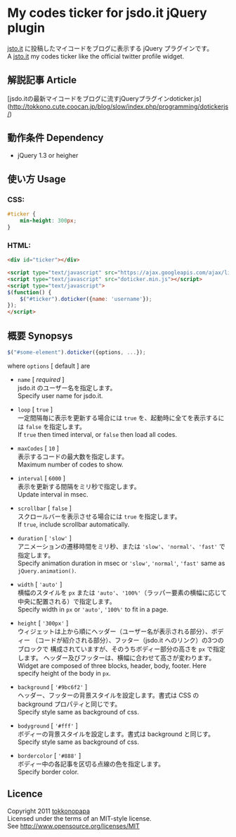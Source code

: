 My codes ticker for jsdo.it jQuery plugin
=========================================

[jsto.it](http://jsdo.it/) に投稿したマイコードをブログに表示する jQuery 
プラグインです。  
A [jsto.it](http://jsdo.it/) my codes ticker like the official twitter profile 
widget.

解説記事 Article
----------------

[jsdo.itの最新マイコードをブログに流すjQueryプラグインdoticker.js]
(http://tokkono.cute.coocan.jp/blog/slow/index.php/programming/dotickerjs/)

動作条件 Dependency
-------------------

* jQuery 1.3 or heigher

使い方 Usage
------------

### CSS: ###

```css
#ticker {
    min-height: 300px;
}
```

### HTML: ###

```html
<div id="ticker"></div>

<script type="text/javascript" src="https://ajax.googleapis.com/ajax/libs/jquery/1.6.4/jquery.min.js"></script>
<script type="text/javascript" src="doticker.min.js"></script>
<script type="text/javascript">
$(function() {
    $("#ticker").doticker({name: 'username'});
});
</script>
```

概要 Synopsys
-------------

```javascript
$("#some-element").doticker({options, ...});
```

where `options` [ default ] are

*   `name` [ _required_ ]  
    jsdo.it のユーザー名を指定します。  
    Specify user name for jsdo.it.

*   `loop` [ `true` ]  
    一定間隔毎に表示を更新する場合には `true` を、起動時に全てを表示するには 
    `false` を指定します。  
    If `true` then timed interval, or `false` then load all codes.

*   `maxCodes` [ `10` ]  
    表示するコードの最大数を指定します。  
    Maximum number of codes to show.

*   `interval` [ `6000` ]  
    表示を更新する間隔をミリ秒で指定します。  
    Update interval in msec.

*   `scrollbar` [ `false` ]  
    スクロールバーを表示させる場合には `true` を指定します。  
    If `true`, include scrollbar automatically.

*   `duration` [ `'slow'` ]  
    アニメーションの遷移時間をミリ秒、または `'slow'`、`'normal'`、`'fast'` で
    指定します。  
    Specify animation duration in msec or `'slow'`, `'normal'`, `'fast'` 
    same as `jQuery.animation()`.

*   `width` [ `'auto'` ]  
    横幅のスタイルを `px` または `'auto'`、`'100%'`（ラッパー要素の横幅に応じて
    中央に配置される）で指定します。  
    Specify width in `px` or `'auto'`, `'100%'` to fit in a page.

*   `height` [ `'300px'` ]  
    ウィジェットは上から順にヘッダー（ユーザー名が表示される部分）、ボディー
    （コードが紹介される部分）、フッター（jsdo.it へのリンク）の3つのブロックで
    構成されていますが、そのうちボディー部分の高さを `px` で指定します。
    ヘッダー及びフッターは、横幅に合わせて高さが変わります。  
    Widget are composed of three blocks, header, body, footer.
    Here specify height of the body in `px`.

*   `background` [ `'#9bc6f2'` ]  
    ヘッダー、フッターの背景スタイルを設定します。書式は CSS の background 
    プロパティと同じです。  
    Specify style same as background of css.

*   `bodyground` [ `'#fff'` ]  
    ボディーの背景スタイルを設定します。書式は background と同じす。  
    Specify style same as background of css.

*   `bordercolor` [ `'#888'` ]  
    ボディー中の各記事を区切る点線の色を指定します。  
    Specify border color.

Licence
-------

Copyright 2011 [tokkonopapa](http://tokkono.cute.coocan.jp/blog/slow/)  
Licensed under the terms of an MIT-style license.  
See http://www.opensource.org/licenses/MIT